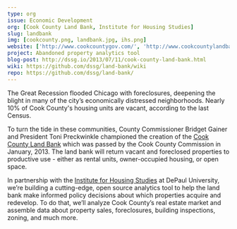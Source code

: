```yaml
---
type: org
issue: Economic Development
org: [Cook County Land Bank, Institute for Housing Studies]
slug: landbank
img: [cookcounty.png, landbank.jpg, ihs.png]
website: ['http://www.cookcountygov.com/', 'http://www.cookcountylandbank.org/', 'http://www.housingstudies.org/'] 
project: Abandoned property analytics tool
blog-post: http://dssg.io/2013/07/11/cook-county-land-bank.html
wiki: https://github.com/dssg/land-bank/wiki
repo: https://github.com/dssg/land-bank/
---
```

The Great Recession flooded Chicago with foreclosures, deepening the blight in many of the city’s economically distressed neighborhoods. Nearly 10% of Cook County's housing units are vacant, according to the last Census. 

To turn the tide in these communities, County Commissioner Bridget Gainer and President Toni Preckwinkle championed the creation of the [Cook County Land Bank](http://www.cookcountylandbank.org/) which was passed by the Cook County Commission in January, 2013.  The land bank will return vacant and foreclosed properties to productive use - either as rental units, owner-occupied housing, or open space.

In partnership with the [Institute for Housing Studies](http://www.housingstudies.org/) at DePaul University, we’re building a cutting-edge, open source analytics tool to help the land bank make informed policy decisions about which properties acquire and redevelop. To do that, we’ll analyze Cook County’s real estate market and assemble data about  property sales, foreclosures, building inspections, zoning, and much more.